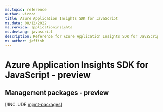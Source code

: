 ```yaml
---
ms.topic: reference
author: xirzec
title: Azure Application Insights SDK for JavaScript
ms.data: 08/12/2022
ms.service: applicationinsights
ms.devlang: javascript
description: Reference for Azure Application Insights SDK for JavaScript
ms.author: jeffish
---
```

# Azure Application Insights SDK for JavaScript - preview

## Management packages - preview
[!INCLUDE [mgmt-packages](application-insights-mgmt-index.md)]